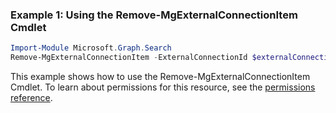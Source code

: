### Example 1: Using the Remove-MgExternalConnectionItem Cmdlet
```powershell
Import-Module Microsoft.Graph.Search
Remove-MgExternalConnectionItem -ExternalConnectionId $externalConnectionId -ExternalItemId $externalItemId
```
This example shows how to use the Remove-MgExternalConnectionItem Cmdlet.
To learn about permissions for this resource, see the [permissions reference](/graph/permissions-reference).
